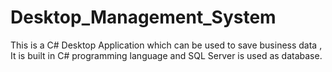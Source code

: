# Desktop_Management_System

 This is a C# Desktop Application which can be used to save business data , 
It is built in C# programming language and SQL Server  is used as database.

